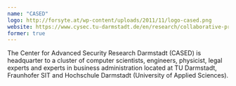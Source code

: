 ```yaml
---
name: "CASED"
logo: http://forsyte.at/wp-content/uploads/2011/11/logo-cased.png
website: https://www.cysec.tu-darmstadt.de/en/research/collaborative-projects/cased/
former: true
---
```

The Center for Advanced Security Research Darmstadt (CASED) is headquarter to a cluster of computer scientists, engineers, physicist, legal experts and experts in business administration located at TU Darmstadt, Fraunhofer SIT and Hochschule Darmstadt (University of Applied Sciences).